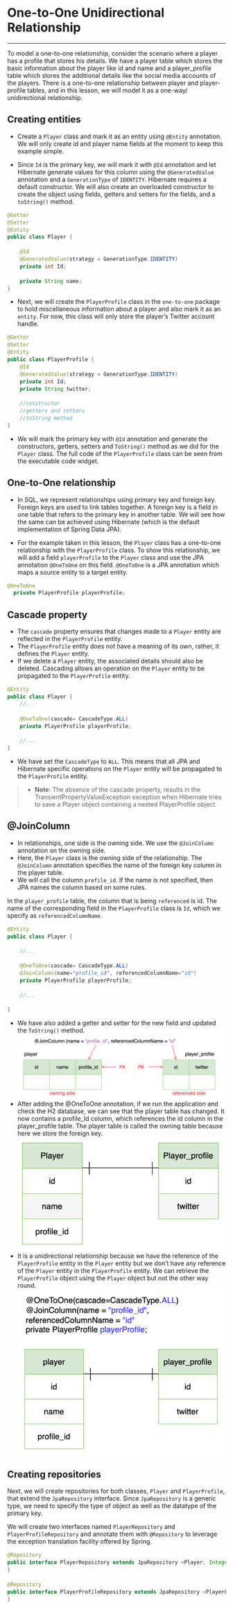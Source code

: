 # One-to-One Unidirectional Relationship
___
To model a one-to-one relationship, consider the scenario where a player has a profile that stores his details. We have a player table which stores the basic information about the player like id and name and a player_profile table which stores the additional details like the social media accounts of the players. There is a one-to-one relationship between player and player-profile tables, and in this lesson, we will model it as a one-way/ unidirectional relationship.

## Creating entities
- Create a `Player` class and mark it as an entity using `@Entity` annotation. We will only create id and player name fields at the moment to keep this example simple.

- Since `Id` is the primary key, we will mark it with `@Id` annotation and let Hibernate generate values for this column using the `@GeneratedValue` annotation and a `GenerationType` of `IDENTITY`. Hibernate requires a default constructor. We will also create an overloaded constructor to create the object using fields, getters and setters for the fields, and a `toString()` method.
```java
@Getter
@Setter
@Entity
public class Player {

    @Id
    @GeneratedValue(strategy = GenerationType.IDENTITY)
    private int Id;

    private String name;
}
```
- Next, we will create the `PlayerProfile` class in the `one-to-one` package to hold miscellaneous information about a player and also mark it as an `entity`. For now, this class will only store the player’s Twitter account handle.
```java
@Getter
@Setter
@Entity
public class PlayerProfile {
    @Id
    @GeneratedValue(strategy = GenerationType.IDENTITY)
    private int Id;
    private String twitter;

    //constructor
    //getters and setters
    //toString method
}
```
- We will mark the primary key with `@Id` annotation and generate the constructors, getters, setters and `ToString()` method as we did for the `Player` class. The full code of the `PlayerProfile` class can be seen from the executable code widget.

## One-to-One relationship
- In SQL, we represent relationships using primary key and foreign key. Foreign keys are used to link tables together. A foreign key is a field in one table that refers to the primary key in another table. We will see how the same can be achieved using Hibernate (which is the default implementation of Spring Data JPA).

- For the example taken in this lesson, the `Player` class has a one-to-one relationship with the `PlayerProfile` class. To show this relationship, we will add a field `playerProfile` to the `Player` class and use the JPA annotation `@OneToOne` on this field. `@OneToOne` is a JPA annotation which maps a source entity to a target entity.
```java
@OneToOne
  private PlayerProfile playerProfile;
```
## Cascade property
- The `cascade` property ensures that changes made to a `Player` entity are reflected in the `PlayerProfile` entity. 
- The `PlayerProfile` entity does not have a meaning of its own, rather, it defines the `Player` entity. 
- If we delete a `Player` entity, the associated details should also be deleted. Cascading allows an operation on the `Player` entity to be propagated to the `PlayerProfile` entity.
```java
@Entity
public class Player {
    //...

    @OneToOne(cascade= CascadeType.ALL)
    private PlayerProfile playerProfile;

    //...
}
```
- We have set the `CascadeType` to `ALL`. This means that all JPA and Hibernate specific operations on the `Player` entity will be propagated to the `PlayerProfile` entity.
> - **Note**: The absence of the cascade property, results in the TransientPropertyValueException exception when Hibernate tries to save a Player object containing a nested PlayerProfile object.

## @JoinColumn
- In relationships, one side is the owning side. We use the `@JoinColumn` annotation on the owning side. 
- Here, the `Player` class is the owning side of the relationship. The `@JoinColumn` annotation specifies the name of the foreign key column in the player table. 
- We will call the column `profile_id`. If the name is not specified, then JPA names the column based on some rules.

In the `player_profile` table, the column that is being `referenced` is id. The name of the corresponding field in the `PlayerProfile` class is `Id`, which we specify as `referencedColumnName`.
```java
@Entity
public class Player {

    //...
    
    @OneToOne(cascade= CascadeType.ALL)
    @JoinColumn(name="profile_id", referencedColumnName="id")
    private PlayerProfile playerProfile;

    //...

}
```
- We have also added a getter and setter for the new field and updated the `ToString()` method.
![img.png](images/img.png)
- After adding the @OneToOne annotation, if we run the application and check the H2 database, we can see that the player table has changed. It now contains a profile_Id column, which references the id column in the player_profile table. The player table is called the owning table because here we store the foreign key.
![img.png](images/img1.png)
- It is a unidirectional relationship because we have the reference of the `PlayerProfile` entity in the `Player` entity but we don’t have any reference of the `Player` entity in the `PlayerProfile` entity. We can retrieve the `PlayerProfile` object using the `Player` object but not the other way round.
![img.png](images/img2.png)

## Creating repositories
Next, we will create repositories for both classes, `Player` and `PlayerProfile`, that extend the `JpaRepository` interface. Since `JpaRepository` is a generic type, we need to specify the type of object as well as the datatype of the primary key.

We will create two interfaces named `PlayerRepository` and `PlayerProfileRepository` and annotate them with `@Repository` to leverage the exception translation facility offered by Spring.
```java
@Repository
public interface PlayerRepository extends JpaRepository <Player, Integer> {
}

@Repository
public interface PlayerProfileRepository extends JpaRepository <PlayerProfile, Integer> {
}
```
